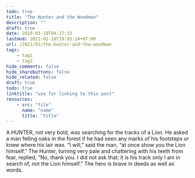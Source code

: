 ```yaml
---
todo: true
title: "The Hunter and the Woodman"
description: ""
draft: true
date: 2018-03-10T04:17:33
lastmod: 2021-01-20T19:03:14+07:00
url: /2021/01/the-hunter-and-the-woodman
tags:
    - tag1
    - tag2
hide_comments: false
hide_sharebuttons: false
hide_related: false
draft: true
todo: true
linktitle: "use for linking to this post"
resources:
    - src: "file"
      name: "name"
      title: "title"
---
```

A HUNTER, not very bold, was searching for the tracks of a Lion. He asked a man felling oaks in the forest if he had seen any marks of his footsteps or knew where his lair was. “I will,” said the man, “at once show you the Lion himself.” The Hunter, turning very pale and chattering with his teeth from fear, replied, “No, thank you. I did not ask that; it is his track only I am in search of, not the Lion himself.”
The hero is brave in deeds as well as words.

